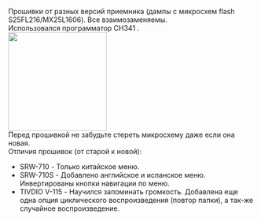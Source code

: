 Прошивки от разных версий приемника (дампы с микросхем flash S25FL216/MX25L1606). Все взаимозаменяемы.<br /> 
Использовался программатор CH341 .<br />
<img src="../../../blob/master/dumps/CH341.jpg" width="200"/><br />
Перед прошивкой не забудьте стереть микросхему даже если она новая.<br /> 
Отличия прошивок (от старой к новой):
<ul> 
  <li>SRW-710 - Только китайское меню.</li>
  <li>SRW-710S - Добавлено английское и испанское меню. Инвертированы кнопки навигации по меню.</li>
  <li>TIVDIO V-115 - Научился запоминать громкость. Добавлена еще одна опция циклического воспроизведения (повтор папки), а так-же случайное воспроизведение.</li>
</ul>
